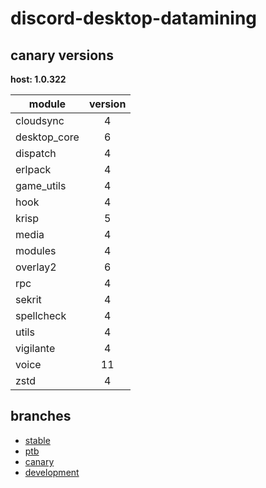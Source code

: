 # discord-desktop-datamining

## canary versions

**host: 1.0.322**

| module | version |
| ------ | :-----: |
| cloudsync | 4 |
| desktop_core | 6 |
| dispatch | 4 |
| erlpack | 4 |
| game_utils | 4 |
| hook | 4 |
| krisp | 5 |
| media | 4 |
| modules | 4 |
| overlay2 | 6 |
| rpc | 4 |
| sekrit | 4 |
| spellcheck | 4 |
| utils | 4 |
| vigilante | 4 |
| voice | 11 |
| zstd | 4 |

## branches

- [stable](https://github.com/OpenAsar/discord-desktop-datamining/tree/stable)
- [ptb](https://github.com/OpenAsar/discord-desktop-datamining/tree/ptb)
- [canary](https://github.com/OpenAsar/discord-desktop-datamining/tree/canary)
- [development](https://github.com/OpenAsar/discord-desktop-datamining/tree/development)